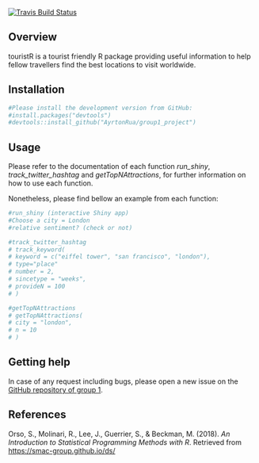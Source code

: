 
<!-- README.md is generated from README.Rmd. Please edit that file -->

[![Travis Build
Status](https://travis-ci.org/tidyverse/ggplot2.svg?branch=master)](https://travis-ci.org/tidyverse/ggplot2)

## Overview

touristR is a tourist friendly R package providing useful information to
help fellow travellers find the best locations to visit worldwide.

## Installation

``` r
#Please install the development version from GitHub:
#install.packages("devtools")
#devtools::install_github("AyrtonRua/group1_project")
```

## Usage

Please refer to the documentation of each function *run\_shiny*,
*track\_twitter\_hashtag* and *getTopNAttractions*, for further
information on how to use each function.

Nonetheless, please find bellow an example from each function:

``` r
#run_shiny (interactive Shiny app)
#Choose a city = London
#relative sentiment? (check or not)

#track_twitter_hashtag
# track_keyword(
# keyword = c("eiffel tower", "san francisco", "london"),
# type="place"
# number = 2,
# sincetype = "weeks",
# provideN = 100
# )

#getTopNAttractions
# getTopNAttractions(
# city = "london",
# n = 10
# )
```

## Getting help

In case of any request including bugs, please open a new issue on the
[GitHub repository of
group 1](https://github.com/AyrtonRua/group1_project).

## References

Orso, S., Molinari, R., Lee, J., Guerrier, S., & Beckman, M. (2018). *An
Introduction to Statistical Programming Methods with R*. Retrieved from
<https://smac-group.github.io/ds/>
